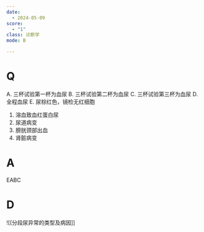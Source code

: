 ```yaml
---
date:
  - 2024-05-09
score:
  - "1"
class: 诊断学
mode: B

---
```

# Q
A. 三杯试验第一杯为血尿 
B. 三杯试验第二杯为血尿
C. 三杯试验第三杯为血尿 
D. 全程血尿
E. 尿棕红色，镜检无红细胞

1. 溶血致血红蛋白尿
2. 尿道病变
3. 膀胱颈部出血
4. 肾脏病变

# A

EABC


# D
![[分段尿异常的类型及病因]]
